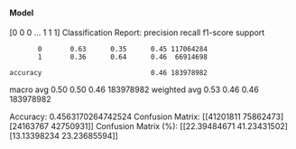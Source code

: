 #### Model
[0 0 0 ... 1 1 1]
Classification Report:
              precision    recall  f1-score   support

           0       0.63      0.35      0.45 117064284
           1       0.36      0.64      0.46  66914698

    accuracy                           0.46 183978982
   macro avg       0.50      0.50      0.46 183978982
weighted avg       0.53      0.46      0.46 183978982

Accuracy: 0.4563170264742524
Confusion Matrix:
[[41201811 75862473]
 [24163767 42750931]]
Confusion Matrix (%):
[[22.39484671 41.23431502]
 [13.13398234 23.23685594]]
